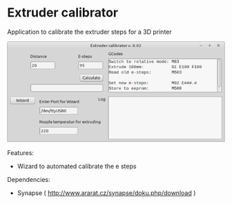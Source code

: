 # Extruder calibrator

Application to calibrate the extruder steps for a 3D printer

![](preview.png)

Features: 
- Wizard to automated calibrate the e steps

Dependencies:
- Synapse ( http://www.ararat.cz/synapse/doku.php/download ) 

